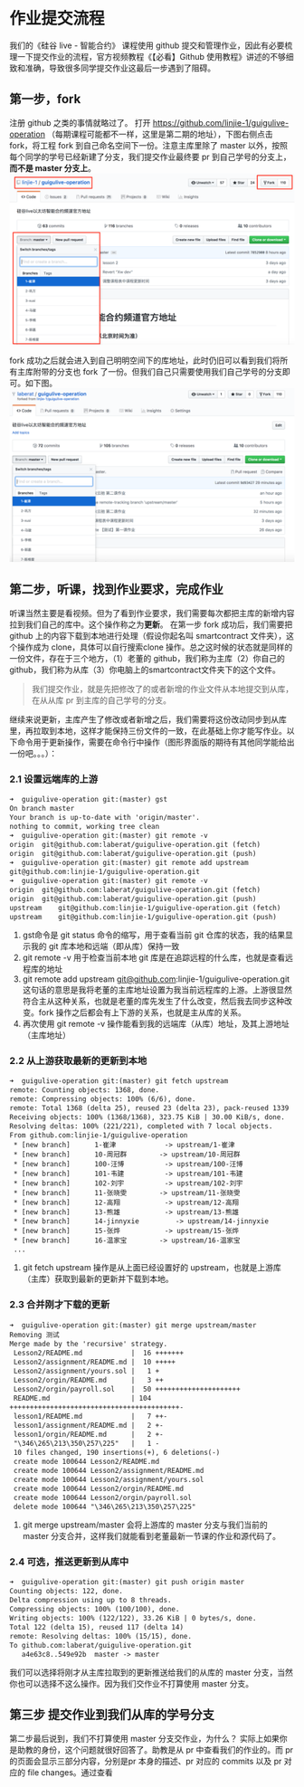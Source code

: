 # 作业提交流程

我们的《硅谷 live - 智能合约》 课程使用 github 提交和管理作业，因此有必要梳理一下提交作业的流程，官方视频教程《【必看】Github 使用教程》讲述的不够细致和准确，导致很多同学提交作业这最后一步遇到了阻碍。

## 第一步，fork
注册 github 之类的事情就略过了。
打开 https://github.com/linjie-1/guigulive-operation （每期课程可能都不一样，这里是第二期的地址），下图右侧点击 fork，将工程 fork 到自己命名空间下一份。注意主库里除了 master 以外，按照每个同学的学号已经新建了分支，我们提交作业最终要 pr 到自己学号的分支上，**而不是 master 分支上**。
![图1fork](https://github.com/laberat/course/blob/master/img/%E6%99%BA%E8%83%BD%E5%90%88%E7%BA%A6001.png)

fork 成功之后就会进入到自己明明空间下的库地址，此时仍旧可以看到我们将所有主库附带的分支也 fork 了一份。但我们自己只需要使用我们自己学号的分支即可。如下图。
![图2fork成功](https://github.com/laberat/course/blob/master/img/%E6%99%BA%E8%83%BD%E5%90%88%E7%BA%A6002.png)

## 第二步，听课，找到作业要求，完成作业
听课当然主要是看视频。但为了看到作业要求，我们需要每次都把主库的新增内容拉到我们自己的库中。这个操作称之为**更新**。
在第一步 fork 成功后，我们需要把 github 上的内容下载到本地进行处理（假设你起名叫 smartcontract 文件夹），这个操作成为 clone，具体可以自行搜索clone 操作。总之这时候的状态就是同样的一份文件，存在于三个地方，（1）老董的 github，我们称为主库（2）你自己的 github，我们称为从库（3）你电脑上的smartcontract文件夹下的这个文件。

> 我们提交作业，就是先把修改了的或者新增的作业文件从本地提交到从库，在从从库 pr 到主库的自己学号的分支。

继续来说更新，主库产生了修改或者新增之后，我们需要将这份改动同步到从库里，再拉取到本地，这样才能保持三份文件的一致，在此基础上你才能写作业。以下命令用于更新操作，需要在命令行中操作（图形界面版的期待有其他同学能给出一份吧。。。）：

### 2.1 设置远端库的上游

```
➜  guigulive-operation git:(master) gst
On branch master
Your branch is up-to-date with 'origin/master'.
nothing to commit, working tree clean
➜  guigulive-operation git:(master) git remote -v
origin	git@github.com:laberat/guigulive-operation.git (fetch)
origin	git@github.com:laberat/guigulive-operation.git (push)
➜  guigulive-operation git:(master) git remote add upstream git@github.com:linjie-1/guigulive-operation.git
➜  guigulive-operation git:(master) git remote -v
origin	git@github.com:laberat/guigulive-operation.git (fetch)
origin	git@github.com:laberat/guigulive-operation.git (push)
upstream	git@github.com:linjie-1/guigulive-operation.git (fetch)
upstream	git@github.com:linjie-1/guigulive-operation.git (push)
```
1. gst命令是 git status 命令的缩写，用于查看当前 git 仓库的状态，我的结果显示我的 git 库本地和远端（即从库）保持一致
2. git remote -v 用于检查当前本地 git 库是在追踪远程的什么库，也就是查看远程库的地址
3. git remote add upstream git@github.com:linjie-1/guigulive-operation.git 这句话的意思是我将老董的主库地址设置为我当前远程库的上游。上游很显然符合主从这种关系，也就是老董的库先发生了什么改变，然后我去同步这种改变。fork 操作之后都会有上下游的关系，也就是主从库的关系。
4. 再次使用 git remote -v 操作能看到我的远端库（从库）地址，及其上游地址（主库地址）

### 2.2 从上游获取最新的更新到本地

```
➜  guigulive-operation git:(master) git fetch upstream
remote: Counting objects: 1368, done.
remote: Compressing objects: 100% (6/6), done.
remote: Total 1368 (delta 25), reused 23 (delta 23), pack-reused 1339
Receiving objects: 100% (1368/1368), 323.75 KiB | 30.00 KiB/s, done.
Resolving deltas: 100% (221/221), completed with 7 local objects.
From github.com:linjie-1/guigulive-operation
 * [new branch]      1-崔津            -> upstream/1-崔津
 * [new branch]      10-周冠群        -> upstream/10-周冠群
 * [new branch]      100-汪博          -> upstream/100-汪博
 * [new branch]      101-韦建          -> upstream/101-韦建
 * [new branch]      102-刘宇          -> upstream/102-刘宇
 * [new branch]      11-张晓雯        -> upstream/11-张晓雯
 * [new branch]      12-高翔           -> upstream/12-高翔
 * [new branch]      13-熊雄           -> upstream/13-熊雄
 * [new branch]      14-jinnyxie         -> upstream/14-jinnyxie
 * [new branch]      15-张烨           -> upstream/15-张烨
 * [new branch]      16-温家宝        -> upstream/16-温家宝
 ...
```
1. git fetch upstream 操作是从上面已经设置好的 upstream，也就是上游库（主库）获取到最新的更新并下载到本地。

### 2.3 合并刚才下载的更新

```
➜  guigulive-operation git:(master) git merge upstream/master
Removing 测试
Merge made by the 'recursive' strategy.
 Lesson2/README.md            |  16 +++++++
 Lesson2/assignment/README.md |  10 +++++
 Lesson2/assignment/yours.sol |   1 +
 Lesson2/orgin/README.md      |   3 ++
 Lesson2/orgin/payroll.sol    |  50 +++++++++++++++++++++
 README.md                    | 104 ++++++++++++++++++++++++++++++++++++++++++-
 lesson1/README.md            |   7 ++-
 lesson1/assignment/README.md |   2 +-
 lesson1/orgin/README.md      |   2 +-
 "\346\265\213\350\257\225"   |   1 -
 10 files changed, 190 insertions(+), 6 deletions(-)
 create mode 100644 Lesson2/README.md
 create mode 100644 Lesson2/assignment/README.md
 create mode 100644 Lesson2/assignment/yours.sol
 create mode 100644 Lesson2/orgin/README.md
 create mode 100644 Lesson2/orgin/payroll.sol
 delete mode 100644 "\346\265\213\350\257\225"
```
1. git merge upstream/master 会将上游库的 master 分支与我们当前的 master 分支合并，这样我们就能看到老董最新一节课的作业和源代码了。

### 2.4 可选，推送更新到从库中

```
➜  guigulive-operation git:(master) git push origin master
Counting objects: 122, done.
Delta compression using up to 8 threads.
Compressing objects: 100% (100/100), done.
Writing objects: 100% (122/122), 33.26 KiB | 0 bytes/s, done.
Total 122 (delta 15), reused 117 (delta 14)
remote: Resolving deltas: 100% (15/15), done.
To github.com:laberat/guigulive-operation.git
   a4e63c8..549e92b  master -> master
```
我们可以选择将刚才从主库拉取到的更新推送给我们的从库的 master 分支，当然你也可以选择不这么操作。因为我们交作业不打算使用 master 分支。

## 第三步 提交作业到我们从库的学号分支

第二步最后说到，我们不打算使用 master 分支交作业，为什么？
实际上如果你是助教的身份，这个问题就很好回答了。助教是从 pr 中查看我们的作业的。而 pr 的页面会显示三部分内容，分别是pr 本身的描述、pr 对应的 commits 以及 pr 对应的 file changes。通过查看

